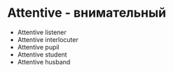 # Attentive - внимательный




- Attentive listener
- Attentive interlocuter
- Attentive pupil
- Attentive student
- Attentive husband